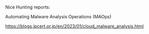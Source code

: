 Nice Hunting reports:

Automating Malware Analysis Operations (MAOps)

https://blogs.jpcert.or.jp/en/2023/01/cloud_malware_analysis.html
